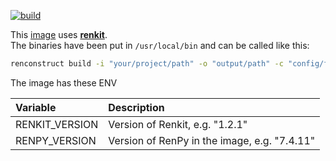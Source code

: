 [![build](https://github.com/InfiniteCanvas/renpy/actions/workflows/build-and-push.yml/badge.svg?branch=rp7.4.11-rk1.2.1)](https://github.com/InfiniteCanvas/renpy/actions/workflows/build-and-push.yml)

This [image](https://hub.docker.com/r/infinitecanvas/renpy) uses **[renkit](https://github.com/kobaltcore/renkit)**. <br>
The binaries have been put in ``/usr/local/bin`` and can be called like this:


```bash
renconstruct build -i "your/project/path" -o "output/path" -c "config/file.toml"
```


The image has these ENV

| Variable | Description |
| :-- | :-- |
|RENKIT_VERSION|Version of Renkit, e.g. "1.2.1"|
|RENPY_VERSION|Version of RenPy in the image, e.g. "7.4.11"|
